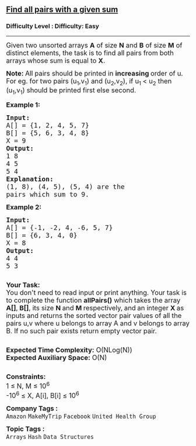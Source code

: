 <h2><a href="https://www.geeksforgeeks.org/problems/find-all-pairs-whose-sum-is-x5808/1?page=1&category=Arrays&sprint=a663236c31453b969852f9ea22507634&sortBy=submissions">Find all pairs with a given sum</a></h2><h3>Difficulty Level : Difficulty: Easy</h3><hr><div class="problems_problem_content__Xm_eO"><p><span style="font-size:18px">Given two unsorted arrays <strong>A</strong> of size <strong>N</strong> and <strong>B</strong> of size <strong>M</strong> of distinct elements, the task is to find all pairs from both arrays whose sum is equal to <strong>X</strong>.</span></p>

<p><span style="font-size:18px"><strong>Note:&nbsp;</strong>All pairs should be printed in <strong>increasing </strong>order of u. For eg. for two pairs (u<sub>1</sub>,v<sub>1</sub>) and (u<sub>2</sub>,v<sub>2</sub>), if u<sub>1&nbsp;</sub>&lt; u<sub>2</sub>&nbsp;then<br>
(u<sub>1</sub>,v<sub>1</sub>) should be printed first else second.</span></p>

<p><span style="font-size:18px"><strong>Example 1:</strong></span></p>

<pre><span style="font-size:18px"><strong>Input:</strong>
A[] = {1, 2, 4, 5, 7}
B[] = {5, 6, 3, 4, 8} 
X = 9 
<strong>Output: 
</strong>1 8
4 5 
5 4
<strong>Explanation:</strong>
(1, 8), (4, 5), (5, 4) are the
pairs which sum to 9.</span>
</pre>

<div><span style="font-size:18px"><strong>Example 2:</strong></span></div>

<pre><span style="font-size:18px"><strong>Input:</strong>
A[] = {-1, -2, 4, -6, 5, 7}
B[] = {6, 3, 4, 0} 
X = 8 
<strong>Output:</strong>
4 4 
5 3</span>
</pre>

<p><br>
<span style="font-size:18px"><strong>Your Task:&nbsp;&nbsp;</strong><br>
You don't need to read input or print anything. Your task is to complete the function <strong>allPairs()</strong>&nbsp;which takes the array <strong>A[]</strong>,<strong> B[]</strong>, its size <strong>N </strong>and <strong>M </strong>respectively,<strong> </strong>and<strong> </strong>an integer <strong>X&nbsp;</strong>as inputs and returns the sorted vector pair values of all the pairs u,v&nbsp;where u&nbsp;belongs to array&nbsp;A and v&nbsp;belongs to array B. If no such pair exists return empty vector pair.</span></p>

<p><br>
<span style="font-size:18px"><strong>Expected Time Complexity:</strong> O(NLog(N))<br>
<strong>Expected Auxiliary Space:</strong> O(N)</span></p>

<p><br>
<span style="font-size:18px"><strong>Constraints:</strong><br>
1 ≤ N, M&nbsp;≤ 10<sup>6</sup><br>
-10<sup>6</sup> ≤ X, A[i], B[i] ≤ 10<sup>6</sup></span></p>
</div><p><span style=font-size:18px><strong>Company Tags : </strong><br><code>Amazon</code>&nbsp;<code>MakeMyTrip</code>&nbsp;<code>Facebook</code>&nbsp;<code>United Health Group</code>&nbsp;<br><p><span style=font-size:18px><strong>Topic Tags : </strong><br><code>Arrays</code>&nbsp;<code>Hash</code>&nbsp;<code>Data Structures</code>&nbsp;